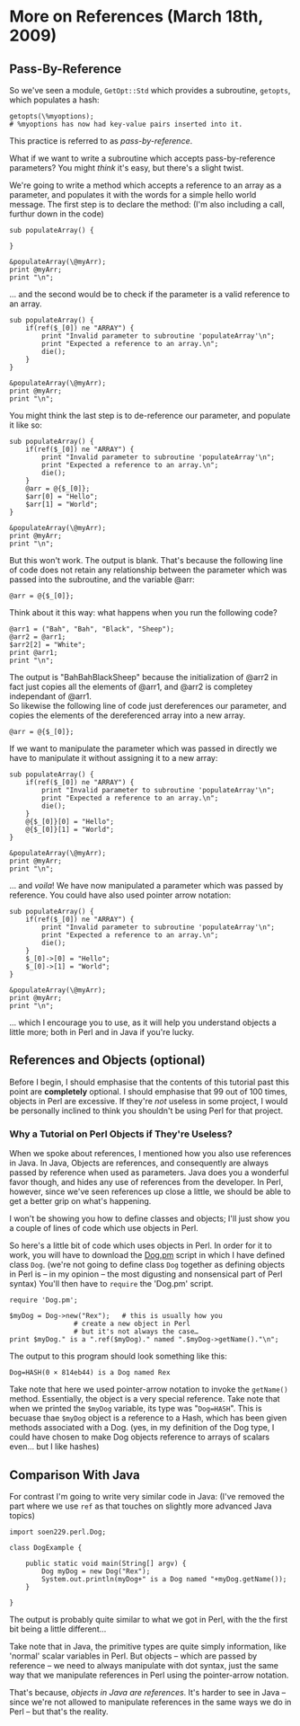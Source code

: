 # More on References (March 18th, 2009)

## Pass-By-Reference

So we've seen a module, `GetOpt::Std` which provides a subroutine, `getopts`, which populates a hash:

    getopts(\%myoptions);
    # %myoptions has now had key-value pairs inserted into it.

This practice is referred to as _pass-by-reference_.

What if we want to write a subroutine which accepts pass-by-reference parameters? You might _think_ it's easy, but there's a slight twist.

We're going to write a method which accepts a reference to an array as a parameter, and populates it with the words for a simple hello world message. The first step is to declare the method: (I'm also including a call, furthur down in the code)

    sub populateArray() {

    }

    &populateArray(\@myArr);
    print @myArr;
    print "\n";

... and the second would be to check if the parameter is a valid reference to an array.

    sub populateArray() {
    	if(ref($_[0]) ne "ARRAY") {
    		print "Invalid parameter to subroutine 'populateArray'\n";
    		print "Expected a reference to an array.\n";
    		die();
    	}
    }

    &populateArray(\@myArr);
    print @myArr;
    print "\n";

You might think the last step is to de-reference our parameter, and populate it like so:

    sub populateArray() {
    	if(ref($_[0]) ne "ARRAY") {
    		print "Invalid parameter to subroutine 'populateArray'\n";
    		print "Expected a reference to an array.\n";
    		die();
    	}
    	@arr = @{$_[0]};
    	$arr[0] = "Hello";
    	$arr[1] = "World";
    }

    &populateArray(\@myArr);
    print @myArr;
    print "\n";

But this won't work. The output is blank. That's because the following line of code does not retain any relationship between the parameter which was passed into the subroutine, and the variable @arr:

    @arr = @{$_[0]};

Think about it this way: what happens when you run the following code?

    @arr1 = ("Bah", "Bah", "Black", "Sheep");
    @arr2 = @arr1;
    $arr2[2] = "White";
    print @arr1;
    print "\n";

The output is "BahBahBlackSheep" because the initialization of @arr2 in fact just copies all the elements of @arr1, and @arr2 is completey independant of @arr1.  
So likewise the following line of code just dereferences our parameter, and copies the elements of the dereferenced array into a new array.

    @arr = @{$_[0]};

If we want to manipulate the parameter which was passed in directly we have to manipulate it without assigning it to a new array:

    sub populateArray() {
    	if(ref($_[0]) ne "ARRAY") {
    		print "Invalid parameter to subroutine 'populateArray'\n";
    		print "Expected a reference to an array.\n";
    		die();
    	}
    	@{$_[0]}[0] = "Hello";
    	@{$_[0]}[1] = "World";
    }

    &populateArray(\@myArr);
    print @myArr;
    print "\n";

... and _voila_! We have now manipulated a parameter which was passed by reference. You could have also used pointer arrow notation:

    sub populateArray() {
    	if(ref($_[0]) ne "ARRAY") {
    		print "Invalid parameter to subroutine 'populateArray'\n";
    		print "Expected a reference to an array.\n";
    		die();
    	}
    	$_[0]->[0] = "Hello";
    	$_[0]->[1] = "World";
    }

    &populateArray(\@myArr);
    print @myArr;
    print "\n";

... which I encourage you to use, as it will help you understand objects a little more; both in Perl and in Java if you're lucky.

## References and Objects (optional)

Before I begin, I should emphasise that the contents of this tutorial past this point are **completely** optional. I should emphasise that 99 out of 100 times, objects in Perl are excessive. If they're _not_ useless in some project, I would be personally inclined to think you shouldn't be using Perl for that project.

### Why a Tutorial on Perl Objects if They're Useless?

When we spoke about references, I mentioned how you also use references in Java. In Java, Objects are references, and consequently are always passed by reference when used as parameters. Java does you a wonderful favor though, and hides any use of references from the developer. In Perl, however, since we've seen references up close a little, we should be able to get a better grip on what's happening.

I won't be showing you how to define classes and objects; I'll just show you a couple of lines of code which use objects in Perl.

So here's a little bit of code which uses objects in Perl. In order for it to work, you will have to download the [Dog.pm](scripts/Dog.pm) script in which I have defined class `Dog`. (we're not going to define class `Dog` together as defining objects in Perl is – in my opinion – the most digusting and nonsensical part of Perl syntax) You'll then have to `require` the 'Dog.pm' script.

    require 'Dog.pm';

    $myDog = Dog->new("Rex");	# this is usually how you 
    				# create a new object in Perl
    				# but it's not always the case…
    print $myDog." is a ".ref($myDog)." named ".$myDog->getName()."\n";

The output to this program should look something like this:

    Dog=HASH(0 × 814eb44) is a Dog named Rex

Take note that here we used pointer-arrow notation to invoke the `getName()` method. Essentially, the object is a very special reference. Take note that when we printed the `$myDog` variable, its type was "`Dog=HASH`". This is becuase thae `$myDog` object is a reference to a Hash, which has been given methods associated with a Dog. (yes, in my definition of the Dog type, I could have chosen to make Dog objects reference to arrays of scalars even… but I like hashes)

## Comparison With Java

For contrast I'm going to write very similar code in Java: (I've removed the part where we use `ref` as that touches on slightly more advanced Java topics)

    import soen229.perl.Dog;

    class DogExample {

    	public static void main(String[] argv) {
    		Dog myDog = new Dog("Rex");
    		System.out.println(myDog+" is a Dog named "+myDog.getName());
    	}

    }

The output is probably quite similar to what we got in Perl, with the the first bit being a little different…

Take note that in Java, the primitive types are quite simply information, like 'normal' scalar variables in Perl. But objects – which are passed by reference – we need to always manipulate with dot syntax, just the same way that we manipulate references in Perl using the pointer-arrow notation.

That's because, _objects in Java are references_. It's harder to see in Java – since we're not allowed to manipulate references in the same ways we do in Perl – but that's the reality.
